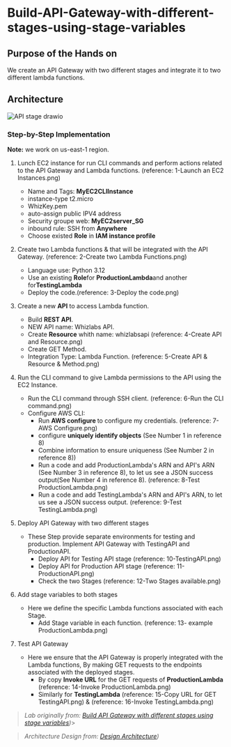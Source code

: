 # Build-API-Gateway-with-different-stages-using-stage-variables

## Purpose of the Hands on

 We create an API Gateway with two different stages and integrate it to two different lambda functions.

## Architecture


![API stage drawio](https://github.com/user-attachments/assets/d26b7c38-a86c-47d4-9de1-57c9d81063bd)









### Step-by-Step Implementation

<b> Note:</b> we work on us-east-1 region.


1. Lunch EC2 instance for run CLI commands and perform actions related to the API Gateway and Lambda functions.   (reference: 1-Launch an EC2 Instances.png)
   - Name and Tags: <b>MyEC2CLIInstance</b>
   - instance-type t2.micro
   - WhizKey.pem
   - auto-assign public IPV4 address
   - Security groupe web: <b>MyEC2server_SG</b>
   - inbound rule: SSH from <b>Anywhere</b>
   - Choose existed <b>Role</b> in <b>IAM instance profile</b>

            
2. Create two Lambda functions <ProductionLambda> & <TestingLambda> that will be integrated with the API Gateway.  (reference: 2-Create two Lambda Functions.png)
   - Language use: Python 3.12
   - Use an existing <b>Role</b>for <b>ProductionLambda</b>and another for<b>TestingLambda</b>
   - Deploy the code.(reference: 3-Deploy the code.png)
  
     
3. Create a new <b>API</b> to access Lambda function.
   - Build <b>REST API</b>.
   - NEW API name: Whizlabs API.
   - Create <b>Resource</b> whith name: whizlabsapi (reference: 4-Create API and Resource.png)
   - Create GET Method.
   - Integration Type: Lambda Function.  (reference: 5-Create API & Resource & Method.png)

  
4. Run the CLI command to give Lambda permissions to the API using the EC2 Instance.
   - Run the CLI command through SSH client. (reference: 6-Run the CLI command.png)
   - Configure AWS CLI:
      - Run <b>AWS configure </b> to configure my credentials. (reference: 7-AWS Configure.png)
      - configure <b>uniquely identify objects</b> (See Number 1 in reference 8)
      - Combine information to ensure uniqueness (See Number 2 in reference 8))
      - Run a code and add ProductionLambda's ARN and API's ARN (See Number 3 in reference 8), to let us see a JSON success output(See Number 4 in reference 8).  (reference: 8-Test ProductionLambda.png)
      - Run a code and add TestingLambda's ARN and API's ARN, to let us see a JSON success output.  (reference: 9-Test TestingLambda.png)


5. Deploy API Gateway with two different stages
    - These Step provide separate environments for testing and production. Implement API Gateway with TestingAPI and ProductionAPI.
      - Deploy API for Testing API stage (reference: 10-TestingAPI.png)
      - Deploy API for Production API stage (reference: 11-ProductionAPI.png)
      - Check the two Stages (reference: 12-Two Stages available.png)
  
       
6. Add stage variables to both stages
    - Here we define the specific Lambda functions associated with each Stage.
      - Add Stage variable in each function.  (reference: 13- example ProductionLambda.png)


7. Test API Gateway
    - Here we ensure that the API Gateway is properly integrated with the Lambda functions, By making GET requests to the endpoints associated with the deployed stages.
      - By copy <b>Invoke URL</b> for the GET requests of <b>ProductionLambda</b>   (reference: 14-Invoke ProductionLambda.png)
      - Similarly for <b>TestingLambda</b>   (reference: 15-Copy URL for GET TestingAPI.png) & (reference: 16-Invoke TestingLambda.png)
   
     


   


> *Lab originally from: [Build API Gateway with different stages using stage variables](https://www.whizlabs.com/labs/build-api-gateway-with-different-stages-using-stage-variables/))*>


> *Architecture Design from: [Design Architecture](https://app.diagrams.net/))*


